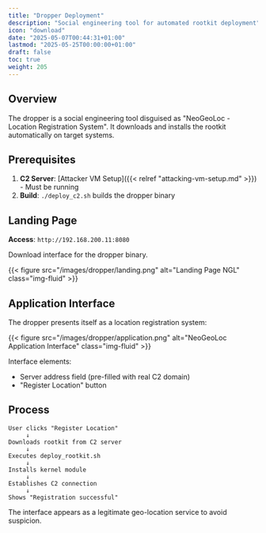 ```yaml
---
title: "Dropper Deployment"
description: "Social engineering tool for automated rootkit deployment"
icon: "download"
date: "2025-05-07T00:44:31+01:00"
lastmod: "2025-05-25T00:00:00+01:00"
draft: false
toc: true
weight: 205
---
```


## Overview

The dropper is a social engineering tool disguised as "NeoGeoLoc - Location Registration System". It downloads and installs the rootkit automatically on target systems.

## Prerequisites

1. **C2 Server**: [Attacker VM Setup]({{< relref "attacking-vm-setup.md" >}}) - Must be running
2. **Build**: `./deploy_c2.sh` builds the dropper binary

## Landing Page

**Access**: `http://192.168.200.11:8080` 

Download interface for the dropper binary.

{{< figure src="/images/dropper/landing.png" alt="Landing Page NGL" class="img-fluid" >}}

## Application Interface

The dropper presents itself as a location registration system:

{{< figure src="/images/dropper/application.png" alt="NeoGeoLoc Application Interface" class="img-fluid" >}}

Interface elements:
- Server address field (pre-filled with real C2 domain)
- "Register Location" button

## Process

```
User clicks "Register Location"
     ↓
Downloads rootkit from C2 server
     ↓
Executes deploy_rootkit.sh
     ↓
Installs kernel module
     ↓
Establishes C2 connection
     ↓
Shows "Registration successful"
```

The interface appears as a legitimate geo-location service to avoid suspicion.

